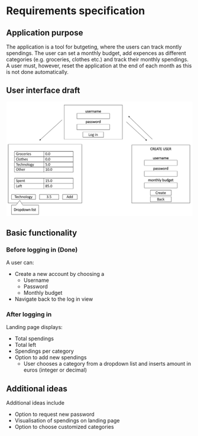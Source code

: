 # Requirements specification

## Application purpose

The application is a tool for butgeting, where the users can track montly spendings. The user can set a monthly budget, add expences as different categories (e.g. groceries, clothes etc.) and track their monthly spendings. A user must, however, reset the application at the end of each month as this is not done automatically.

## User interface draft

![](./Images/Budget-app.png)

## Basic functionality

### Before logging in (Done)

A user can:
- Create a new account by choosing a 
  - Username
  - Password
  - Monthly budget
- Navigate back to the log in view
  
### After logging in

Landing page displays:
- Total spendings
- Total left 
- Spendings per category 
- Option to add new spendings 
  - User chooses a category from a dropdown list and inserts amount in euros (integer or decimal)

## Additional ideas

Additional ideas include
- Option to request new password
- Visualisation of spendings on landing page
- Option to choose customized categories
